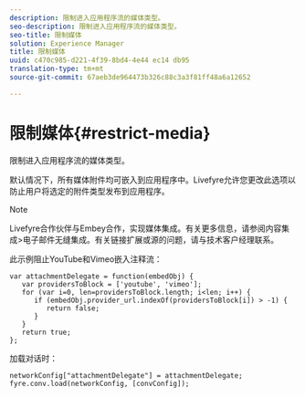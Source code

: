 ```yaml
---
description: 限制进入应用程序流的媒体类型。
seo-description: 限制进入应用程序流的媒体类型。
seo-title: 限制媒体
solution: Experience Manager
title: 限制媒体
uuid: c470c985-d221-4f39-8bd4-4e44 ec14 db95
translation-type: tm+mt
source-git-commit: 67aeb3de964473b326c88c3a3f81ff48a6a12652

---
```



# 限制媒体{#restrict-media}

限制进入应用程序流的媒体类型。

默认情况下，所有媒体附件均可嵌入到应用程序中。Livefyre允许您更改此选项以防止用户将选定的附件类型发布到应用程序。

>[!NOTE]
>
>Livefyre合作伙伴与Embey合作，实现媒体集成。有关更多信息，请参阅内容集成>电子邮件无缝集成。有关链接扩展或源的问题，请与技术客户经理联系。

此示例阻止YouTube和Vimeo嵌入注释流：

```
var attachmentDelegate = function(embedObj) { 
   var providersToBlock = ['youtube', 'vimeo']; 
   for (var i=0, len=providersToBlock.length; i<len; i++) { 
      if (embedObj.provider_url.indexOf(providersToBlock[i]) > -1) { 
         return false; 
      } 
   } 
   return true; 
};
```

加载对话时：

```
networkConfig["attachmentDelegate"] = attachmentDelegate; 
fyre.conv.load(networkConfig, [convConfig]);
```

